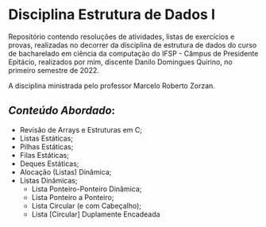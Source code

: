 # Disciplina Estrutura de Dados I

Repositório contendo resoluções de atividades, listas de exercícios e provas, realizadas no decorrer da disciplina de estrutura de dados do curso de bacharelado em ciência da computação do IFSP - Câmpus de Presidente Epitácio, realizados por mim, discente Danilo Domingues Quirino, no primeiro semestre de 2022.

A disciplina ministrada pelo professor Marcelo Roberto Zorzan.

## _Conteúdo Abordado_:

- Revisão de Arrays e Estruturas em  C;
- Listas Estáticas;
- Pilhas Estáticas;
- Filas Estáticas;
- Deques Estáticas;
- Alocação (Listas) Dinâmica;
- Listas Dinâmicas;
  - Lista Ponteiro-Ponteiro Dinâmica;
  - Lista Ponteiro a Ponteiro;
  - Lista Circular (e com Cabeçalho);
  - Lista [Circular] Duplamente Encadeada
